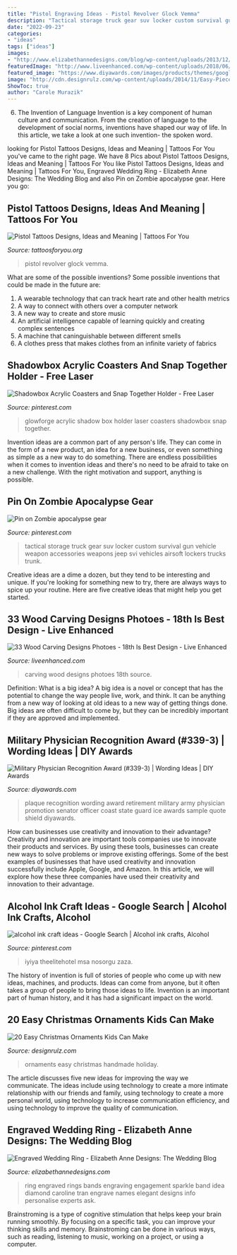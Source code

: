 ```yaml
---
title: "Pistol Engraving Ideas - Pistol Revolver Glock Vemma"
description: "Tactical storage truck gear suv locker custom survival gun vehicle weapon accessories weapons jeep svi vehicles airsoft lockers trucks trunk"
date: "2022-09-23"
categories:
- "ideas"
tags: ["ideas"]
images:
- "http://www.elizabethannedesigns.com/blog/wp-content/uploads/2013/12/Engraved-Wedding-Ring.jpg"
featuredImage: "http://www.liveenhanced.com/wp-content/uploads/2018/06/wood-carving-designs-6.jpg"
featured_image: "https://www.diyawards.com/images/products/themes/google_ad.white/339-sample-detail-military-shield-plaque-1044.jpg"
image: "http://cdn.designrulz.com/wp-content/uploads/2014/11/Easy-Pieces-Handmade-Holiday-Ornaments-12.jpg"
ShowToc: true
author: "Carole Murazik"
---
```



6. The Invention of Language
Invention is a key component of human culture and communication. From the creation of language to the development of social norms, inventions have shaped our way of life. In this article, we take a look at one such invention- the spoken word.

	

		
looking for Pistol Tattoos Designs, Ideas and Meaning | Tattoos For You you've came to the right page. We have 8 Pics about Pistol Tattoos Designs, Ideas and Meaning | Tattoos For You like Pistol Tattoos Designs, Ideas and Meaning | Tattoos For You, Engraved Wedding Ring - Elizabeth Anne Designs: The Wedding Blog and also Pin on Zombie apocalypse gear. Here you go:
		
    
## Pistol Tattoos Designs, Ideas And Meaning | Tattoos For You

<img loading=lazy src="https://www.tattoosforyou.org/wp-content/uploads/2016/03/Pistol-Tattoos-576x1024.jpg" onerror="this.onerror=null;this.src='https://tse4.mm.bing.net/th?id=OIP.WWgmI3GfI24vYzCg6Q0XRAHaNK&amp;pid=15.1';" alt="Pistol Tattoos Designs, Ideas and Meaning | Tattoos For You">

_Source: tattoosforyou.org_

>pistol revolver glock vemma. 

	

What are some of the possible inventions?
Some possible inventions that could be made in the future are: 
1. A wearable technology that can track heart rate and other health metrics 
2. A way to connect with others over a computer network 
3. A new way to create and store music 
4. An artificial intelligence capable of learning quickly and creating complex sentences 
5. A machine that caninguishable between different smells 
6. A clothes press that makes clothes from an infinite variety of fabrics 

    
## Shadowbox Acrylic Coasters And Snap Together Holder - Free Laser

<img loading=lazy src="https://i.pinimg.com/736x/1b/3f/c7/1b3fc7c549b51276b15be33729432290.jpg" onerror="this.onerror=null;this.src='https://tse4.mm.bing.net/th?id=OIP.c78zF2V1BFfbfj1XKJKilQHaJ4&amp;pid=15.1';" alt="Shadowbox Acrylic Coasters and Snap Together Holder - Free Laser">

_Source: pinterest.com_

>glowforge acrylic shadow box holder laser coasters shadowbox snap together. 

	

Invention ideas are a common part of any person's life. They can come in the form of a new product, an idea for a new business, or even something as simple as a new way to do something. There are endless possibilities when it comes to invention ideas and there's no need to be afraid to take on a new challenge. With the right motivation and support, anything is possible.

    
## Pin On Zombie Apocalypse Gear

<img loading=lazy src="https://i.pinimg.com/736x/56/60/fa/5660fabc83b1d581094aec91e3036910--tactical-truck-tactical-survival.jpg" onerror="this.onerror=null;this.src='https://tse3.mm.bing.net/th?id=OIP.saaPdVwoclen8dzNwkMOFwHaE7&amp;pid=15.1';" alt="Pin on Zombie apocalypse gear">

_Source: pinterest.com_

>tactical storage truck gear suv locker custom survival gun vehicle weapon accessories weapons jeep svi vehicles airsoft lockers trucks trunk. 

	

Creative ideas are a dime a dozen, but they tend to be interesting and unique. If you're looking for something new to try, there are always ways to spice up your routine. Here are five creative ideas that might help you get started.

    
## 33 Wood Carving Designs Photoes - 18th Is Best Design - Live Enhanced

<img loading=lazy src="http://www.liveenhanced.com/wp-content/uploads/2018/06/wood-carving-designs-6.jpg" onerror="this.onerror=null;this.src='https://tse4.mm.bing.net/th?id=OIP.PBrPciEeZ3imHmKvGDgJswHaEa&amp;pid=15.1';" alt="33 Wood Carving Designs Photoes - 18th Is Best Design - Live Enhanced">

_Source: liveenhanced.com_

>carving wood designs photoes 18th source. 

	

Definition: What is a big idea?
A big idea is a novel or concept that has the potential to change the way people live, work, and think. It can be anything from a new way of looking at old ideas to a new way of getting things done. Big ideas are often difficult to come by, but they can be incredibly important if they are approved and implemented.

    
## Military Physician Recognition Award (#339-3) | Wording Ideas | DIY Awards

<img loading=lazy src="https://www.diyawards.com/images/products/themes/google_ad.white/339-sample-detail-military-shield-plaque-1044.jpg" onerror="this.onerror=null;this.src='https://tse2.mm.bing.net/th?id=OIP.eDo2CR26ysKaZpTfRpnX-wHaHa&amp;pid=15.1';" alt="Military Physician Recognition Award (#339-3) | Wording Ideas | DIY Awards">

_Source: diyawards.com_

>plaque recognition wording award retirement military army physician promotion senator officer coast state guard ice awards sample quote shield diyawards. 

	

How can businesses use creativity and innovation to their advantage?
Creativity and innovation are important tools companies use to innovate their products and services. By using these tools, businesses can create new ways to solve problems or improve existing offerings. Some of the best examples of businesses that have used creativity and innovation successfully include Apple, Google, and Amazon. In this article, we will explore how these three companies have used their creativity and innovation to their advantage.

    
## Alcohol Ink Craft Ideas - Google Search | Alcohol Ink Crafts, Alcohol

<img loading=lazy src="https://i.pinimg.com/736x/3d/18/ff/3d18ff58f655c6a968977cd5bc032371.jpg" onerror="this.onerror=null;this.src='https://tse3.mm.bing.net/th?id=OIP.WXtY_C8KSDJleKzSHxykfgHaNK&amp;pid=15.1';" alt="alcohol ink craft ideas - Google Search | Alcohol ink crafts, Alcohol">

_Source: pinterest.com_

>iyiya theelitehotel msa nosorgu zaza. 

	

The history of invention is full of stories of people who come up with new ideas, machines, and products. Ideas can come from anyone, but it often takes a group of people to bring those ideas to life. Invention is an important part of human history, and it has had a significant impact on the world.

    
## 20 Easy Christmas Ornaments Kids Can Make

<img loading=lazy src="http://cdn.designrulz.com/wp-content/uploads/2014/11/Easy-Pieces-Handmade-Holiday-Ornaments-12.jpg" onerror="this.onerror=null;this.src='https://tse3.mm.bing.net/th?id=OIP.fvcM06obnCfFpuLvFm5THwHaLI&amp;pid=15.1';" alt="20 Easy Christmas Ornaments Kids Can Make">

_Source: designrulz.com_

>ornaments easy christmas handmade holiday. 

	

The article discusses five new ideas for improving the way we communicate. The ideas include using technology to create a more intimate relationship with our friends and family, using technology to create a more personal world, using technology to increase communication efficiency, and using technology to improve the quality of communication.

    
## Engraved Wedding Ring - Elizabeth Anne Designs: The Wedding Blog

<img loading=lazy src="http://www.elizabethannedesigns.com/blog/wp-content/uploads/2013/12/Engraved-Wedding-Ring.jpg" onerror="this.onerror=null;this.src='https://tse3.mm.bing.net/th?id=OIP.2AmfFdNw8nBWNrDEM8TjqAHaLH&amp;pid=15.1';" alt="Engraved Wedding Ring - Elizabeth Anne Designs: The Wedding Blog">

_Source: elizabethannedesigns.com_

>ring engraved rings bands engraving engagement sparkle band idea diamond caroline tran engrave names elegant designs info personalise experts ask. 

	

Brainstroming is a type of cognitive stimulation that helps keep your brain running smoothly. By focusing on a specific task, you can improve your thinking skills and memory. Brainstroming can be done in various ways, such as reading, listening to music, working on a project, or using a computer.

